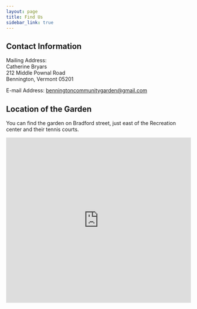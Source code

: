 ```yaml
---
layout: page
title: Find Us
sidebar_link: true
---
```


## Contact Information

Mailing Address:<br/>
Catherine Bryars <br/>
212 Middle Pownal Road <br/>
Bennington, Vermont 05201<br/>  

E-mail Address: <a mailto="info@benningtongarden.com">benningtoncommunitygarden@gmail.com</a>

## Location of the Garden

You can find the garden on Bradford street, just east of the Recreation center and their tennis courts.

<div style="display: flex;justify-content: center;">
<iframe src="https://www.google.com/maps/embed?pb=!1m17!1m11!1m3!1d1675.4589110304794!2d-73.18578272834239!3d42.88083615655758!2m2!1f0!2f0!3m2!1i1024!2i768!4f13.1!3m3!1m2!1s0x89e096650a9ef8b5%3A0x2e0640fbd8bf1107!2sBennington+Recreation+Center!5e1!3m2!1sen!2sus!4v1525223148914" width="600" height="450" frameborder="0" style="border:0" allowfullscreen></iframe>
</div>